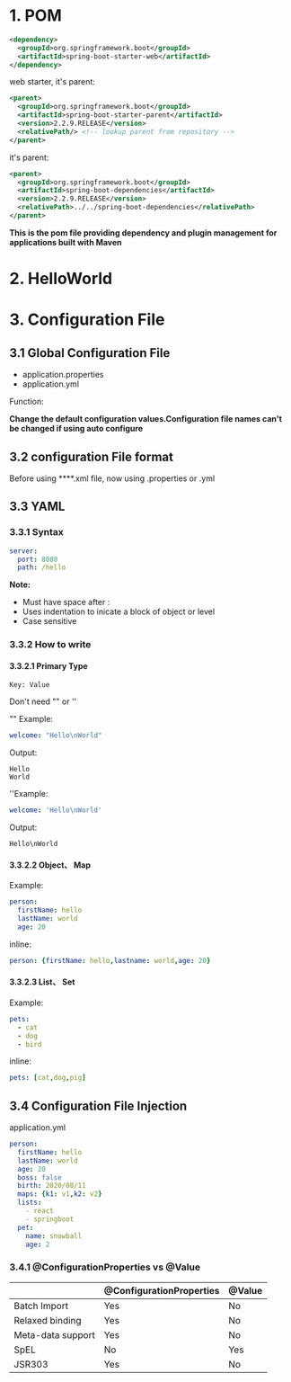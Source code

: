 # 1. POM 

```xml
<dependency>
  <groupId>org.springframework.boot</groupId>
  <artifactId>spring-boot-starter-web</artifactId>
</dependency>
```

web starter, it's parent: 

```xml
<parent>
  <groupId>org.springframework.boot</groupId>
  <artifactId>spring-boot-starter-parent</artifactId>
  <version>2.2.9.RELEASE</version>
  <relativePath/> <!-- lookup parent from repository -->
</parent>

```

it's parent: 

```xml
<parent>
  <groupId>org.springframework.boot</groupId>
  <artifactId>spring-boot-dependencies</artifactId>
  <version>2.2.9.RELEASE</version>
  <relativePath>../../spring-boot-dependencies</relativePath>
</parent>
```

**This is the pom file  providing dependency and plugin management for applications built with Maven**

# 2. HelloWorld
[comment]: # (add source file)

# 3. Configuration File
## 3.1 Global Configuration File
- application.properties
- application.yml

Function: 

**Change the default configuration values.Configuration file names can't be changed if using auto configure**

## 3.2 configuration File format

Before using ****.xml file, now using .properties or .yml

## 3.3 YAML

### 3.3.1 Syntax
```yaml
server:
  port: 8080
  path: /hello
```
**Note:**
- Must have space after :
- Uses indentation to inicate a block of object or level
- Case sensitive

### 3.3.2 How to write

#### 3.3.2.1 Primary Type

```
Key: Value
```
Don't need "" or ''

"" Example:
```yaml
welcome: "Hello\nWorld"
```
Output:
```
Hello
World
```
''Example:
```yaml
welcome: 'Hello\nWorld'
```
Output:
```
Hello\nWorld
```

#### 3.3.2.2 Object、 Map

Example:
```yaml
person: 
  firstName: hello
  lastName: world
  age: 20
```
inline:
```yaml
person: {firstName: hello,lastname: world,age: 20}
```

#### 3.3.2.3 List、 Set

Example:
```yaml
pets:
  - cat
  - dog
  - bird
```
inline:
```yaml
pets: [cat,dog,pig]
```
## 3.4 Configuration File Injection

application.yml
```yaml
person:
  firstName: hello
  lastName: world
  age: 20
  boss: false
  birth: 2020/08/11
  maps: {k1: v1,k2: v2}
  lists:
    ‐ react
    ‐ springboot
  pet:
    name: snowball
    age: 2
```

### 3.4.1 @ConfigurationProperties vs @Value
|   | @ConfigurationProperties  | @Value  |
|---|---|---|
| Batch Import| Yes  | No  |
| Relaxed binding  | Yes  | No  |
| Meta-data support  | Yes  | No  |
| SpEL  | No  | Yes  |
| JSR303  | Yes  | No  |